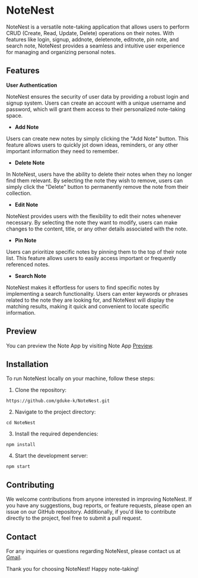 # NoteNest

NoteNest is a versatile note-taking application that allows users to perform CRUD (Create, Read, Update, Delete) operations on their notes. With features like login, signup, addnote, deletenote, editnote, pin note, and search note, NoteNest provides a seamless and intuitive user experience for managing and organizing personal notes.

## Features

**User Authentication**

NoteNest ensures the security of user data by providing a robust login and signup system. Users can create an account with a unique username and password, which will grant them access to their personalized note-taking space.

- **Add Note**

Users can create new notes by simply clicking the "Add Note" button. This feature allows users to quickly jot down ideas, reminders, or any other important information they need to remember.

- **Delete Note**

In NoteNest, users have the ability to delete their notes when they no longer find them relevant. By selecting the note they wish to remove, users can simply click the "Delete" button to permanently remove the note from their collection.

- **Edit Note**

NoteNest provides users with the flexibility to edit their notes whenever necessary. By selecting the note they want to modify, users can make changes to the content, title, or any other details associated with the note.

- **Pin Note**

Users can prioritize specific notes by pinning them to the top of their note list. This feature allows users to easily access important or frequently referenced notes.

- **Search Note**

NoteNest makes it effortless for users to find specific notes by implementing a search functionality. Users can enter keywords or phrases related to the note they are looking for, and NoteNest will display the matching results, making it quick and convenient to locate specific information.

## Preview
You can preview the Note App by visiting Note App [Preview](https://notenest-5efo.onrender.com).

## Installation

To run NoteNest locally on your machine, follow these steps:

1. Clone the repository:

```
https://github.com/gduke-k/NoteNest.git
```

2. Navigate to the project directory:

```
cd NoteNest
```

3. Install the required dependencies:

```
npm install
```

4. Start the development server:

```
npm start
```

## Contributing

We welcome contributions from anyone interested in improving NoteNest. If you have any suggestions, bug reports, or feature requests, please open an issue on our GitHub repository. Additionally, if you'd like to contribute directly to the project, feel free to submit a pull request.

## Contact

For any inquiries or questions regarding NoteNest, please contact us at [Gmail](gauravkl922@gmail.com).

Thank you for choosing NoteNest! Happy note-taking!
